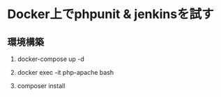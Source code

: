 # Docker上でphpunit & jenkinsを試す


## 環境構築

1. docker-compose up -d

2. docker exec -it php-apache bash

3. composer install